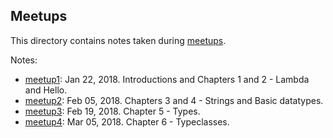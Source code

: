 ## Meetups

This directory contains notes taken during
[meetups](https://www.meetup.com/Charlottesville-Haskell-Book-Reading-Group/).

Notes:
* [meetup1](meetup1.md): Jan 22, 2018. Introductions and Chapters 1 and 2 - Lambda and Hello.
* [meetup2](meetup2.md): Feb 05, 2018. Chapters 3 and 4 - Strings and Basic datatypes.
* [meetup3](meetup3.md): Feb 19, 2018. Chapter 5 - Types.
* [meetup4](meetup4.md): Mar 05, 2018. Chapter 6 - Typeclasses.


